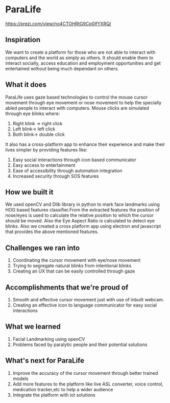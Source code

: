 # ParaLife
https://prezi.com/view/no4CTOHRtG9Cp0lfYXRQ/

## Inspiration
We want to create a platform for those who are not able to interact with computers and the world as simply as others.
It should enable them to interact socially, access education and employment opportunities and get entertained without being much dependant on others.

## What it does
ParaLife uses gaze based technologies to control the mouse cursor movement through eye movement or nose movement to help the specially abled people to interact with computers.
Mouse clicks are simulated through eye blinks where:
1. Right blink -> right click
2. Left blink-> left click
3. Both blink-> double click

It also has a cross-platform app to enhance their experience and make their lives simpler by providing features like:
1. Easy social interactions through icon based communicator
2. Easy access to entertainment
3. Ease of accessibility through automation integration
4. Increased security through SOS features

## How we built it
We used openCV and Dlib library in python to mark face landmarks using HOG based features classifier.From the extracted features the position of nose/eyes is used to calculate the relative position to which the cursor should be moved. Also the Eye Aspect Ratio is calculated to detect eye blinks. 
Also we created a cross platform app using electron and javascript that provides the above mentioned features.

## Challenges we ran into
1. Coordinating the cursor movement with eye/nose movement
2. Trying to segregate natural blinks from intentional blinks
3. Creating an UX that can be easily controlled through gaze

## Accomplishments that we're proud of
1. Smooth and effective cursor movement just with use of inbuilt webcam.
2. Creating an effective icon to language communicator for easy social interactions

## What we learned
1. Facial Landmarking using openCV
2. Problems faced by paralytic people and their potential solutions

## What's next for ParaLife
1. Improve the accuracy of the cursor movement through better trained models 
2. Add more features to the platform like live ASL converter, voice control, medication tracker,etc to help a wider audience
3. Integrate the platform with iot solutions 

